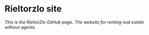 # Rieltorzlo site
*This is the RieltorZlo GitHub page. The website for renting real estate without agents.*

